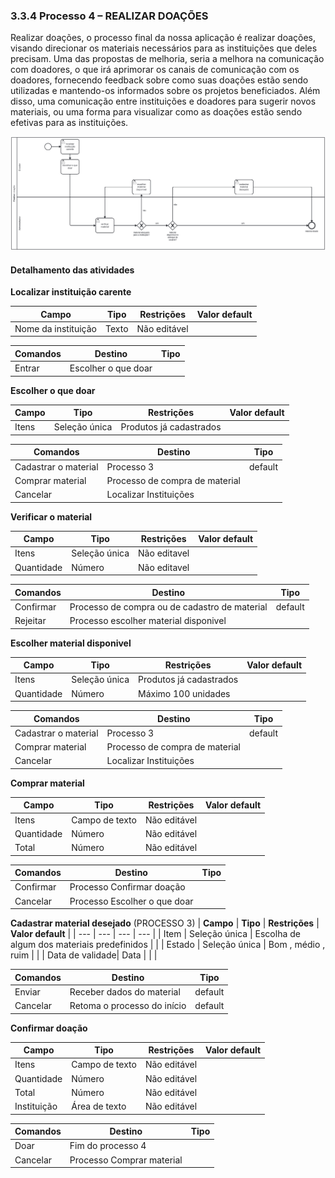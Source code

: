 ### 3.3.4 Processo 4 – REALIZAR DOAÇÕES

Realizar doações, o processo final da nossa aplicação é realizar doações, visando direcionar os materiais necessários para as instituições que deles precisam. Uma das propostas de melhoria, seria a melhora na comunicação com doadores, o que irá aprimorar os canais de comunicação com os doadores, fornecendo feedback sobre como suas doações estão sendo utilizadas e mantendo-os informados sobre os projetos beneficiados. Além disso, uma comunicação entre instituições e doadores para sugerir novos materiais, ou uma forma para visualizar como as doações estão sendo efetivas para as instituições.

![Exemplo de um Modelo BPMN do PROCESSO 4](images/realizar_doacaoV3.png)


#### Detalhamento das atividades

**Localizar instituição carente**

| **Campo**       | **Tipo**         | **Restrições** | **Valor default** |
| ---             | ---              | ---            | ---               |
| Nome da instituição        |     Texto            | Não editável            |                   |

| **Comandos**         |  **Destino**                   | **Tipo**          |
| ---                  | ---                            | ---               |
|     Entrar      |   Escolher o que doar          |                   |

**Escolher o que doar**

| **Campo**       | **Tipo**         | **Restrições** | **Valor default** |
| ---             | ---              | ---            | ---               |
| Itens           | Seleção única    | Produtos já cadastrados |                |

| **Comandos**         |  **Destino**                   | **Tipo** |
| ---                  | ---                            | ---               |
| Cadastrar o material |  Processo 3        | default           |
| Comprar material     | Processo de compra de material  |                   |
|  Cancelar            | Localizar Instituições  |                   |

**Verificar o material**

| **Campo**       | **Tipo**         | **Restrições** | **Valor default** |
| ---             | ---              | ---            | ---               |
| Itens           | Seleção única    | Não editavel |                |
| Quantidade      | Número           | Não editavel |           |

| **Comandos**         |  **Destino**                   | **Tipo** |
| ---                  | ---                            | ---               |
| Confirmar   |  Processo de compra ou de cadastro de material        | default           |
|  Rejeitar            |   Processo escolher material disponivel   |                   |                       |

**Escolher material disponivel**

| **Campo**       | **Tipo**         | **Restrições** | **Valor default** |
| ---             | ---              | ---            | ---               |
| Itens           | Seleção única    | Produtos já cadastrados |                |
| Quantidade      | Número           | Máximo 100 unidades |           |

| **Comandos**         |  **Destino**                   | **Tipo** |
| ---                  | ---                            | ---               |
| Cadastrar o material |  Processo 3        | default           |
| Comprar material     | Processo de compra de material  |                   |
|  Cancelar            | Localizar Instituições  |                   |

**Comprar material**

| **Campo**       | **Tipo**         | **Restrições** | **Valor default** |
| ---             | ---              | ---            | ---               |
|  Itens          |   Campo de texto               |   Não editável             |                   |
|  Quantidade          |  Número            |   Não editável             |                   |
|  Total          |  Número            |   Não editável             |                   |


| **Comandos**         |  **Destino**                   | **Tipo**          |
| ---                  | ---                            | ---               |
|      Confirmar       |   Processo Confirmar doação            |                   |
|      Cancelar       |    Processo Escolher o que doar            |                   |

**Cadastrar material desejado**
(PROCESSO 3)
| **Campo**       | **Tipo**         | **Restrições** | **Valor default** |
| ---             | ---              | ---            | ---               |
| Item            | Seleção única    | Escolha de algum dos materiais predefinidos |                |
| Estado          | Seleção única    | Bom , médio , ruim |                |
| Data de validade| Data             |                  |                  |

| **Comandos**         |  **Destino**                   | **Tipo** |
| ---                  | ---                            | ---               |
| Enviar               | Receber dados do material             | default           |
| Cancelar             | Retoma o processo do início  | default           |

**Confirmar doação**

| **Campo**       | **Tipo**         | **Restrições** | **Valor default** |
| ---             | ---              | ---            | ---               |
|  Itens          |   Campo de texto               |   Não editável             |                   |
|  Quantidade          |  Número            |   Não editável             |                   |
|  Total          |  Número            |   Não editável             |                   |
| Instituição     |  Área de texto      | Não editável      |                    |

| **Comandos**         |  **Destino**                   | **Tipo**          |
| ---                  | ---                            | ---               |
|      Doar       |  Fim do processo 4           |                   |
|      Cancelar       |  Processo Comprar material     |                   |
